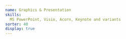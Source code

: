 ```yaml
---
name: Graphics & Presentation
skills:
  MS PowerPoint, Visio, Acorn, Keynote and variants
sorter: 40
display: true
---
```

